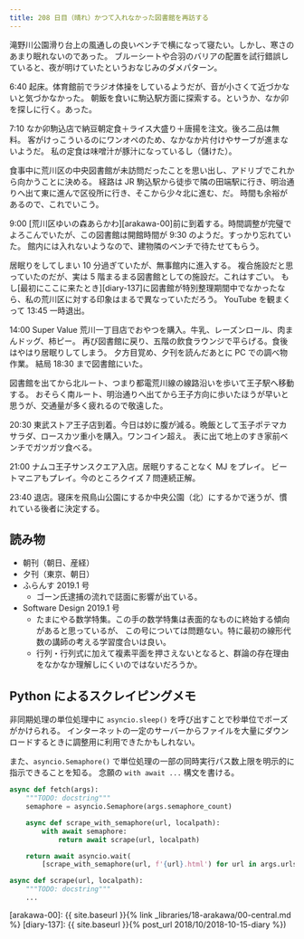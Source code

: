 ```yaml
---
title: 208 日目（晴れ）かつて入れなかった図書館を再訪する
---
```


滝野川公園滑り台上の風通しの良いベンチで横になって寝たい。しかし、寒さのあまり眠れないのであった。
ブルーシートや合羽のバリアの配置を試行錯誤していると、夜が明けていたというおなじみのダメパターン。

6:40 起床。体育館前でラジオ体操をしているようだが、音が小さくて近づかないと気づかなかった。
朝飯を食いに駒込駅方面に探索する。というか、なか卯を探しに行く。あった。

7:10 なか卯駒込店で納豆朝定食＋ライス大盛り＋唐揚を注文。後ろ二品は無料。
客がけっこういるのにワンオペのため、なかなか片付けやサーブが進まないようだ。
私の定食は味噌汁が豚汁になっているし（儲けた）。

食事中に荒川区の中央図書館が未訪問だったことを思い出し、アドリブでこれから向かうことに決める。
経路は JR 駒込駅から徒歩で隣の田端駅に行き、明治通りへ出て東に進んで区役所に行き、そこから少々北に進む、だ。
時間も余裕があるので、これでいこう。

9:00 [荒川区ゆいの森あらかわ][arakawa-00]前に到着する。時間調整が完璧でよろこんでいたが、この図書館は開館時間が 9:30 のようだ。すっかり忘れていた。
館内には入れないようなので、建物隣のベンチで待たせてもらう。

居眠りをしてしまい 10 分過ぎていたが、無事館内に進入する。
複合施設だと思っていたのだが、実は 5 階まるまる図書館としての施設だ。これはすごい。
もし[最初にここに来たとき][diary-137]に図書館が特別整理期間中でなかったなら、私の荒川区に対する印象はまるで異なっていただろう。
YouTube を観まくって 13:45 一時退出。

14:00 Super Value 荒川一丁目店でおやつを購入。牛乳、レーズンロール、肉まんドッグ、柿ピー。
再び図書館に戻り、五階の飲食ラウンジで平らげる。食後はやはり居眠りしてしまう。
夕方目覚め、夕刊を読んだあとに PC での調べ物作業。
結局 18:30 まで図書館にいた。

図書館を出てから北ルート、つまり都電荒川線の線路沿いを歩いて王子駅へ移動する。
おそらく南ルート、明治通りへ出てから王子方向に歩いたほうが早いと思うが、交通量が多く疲れるので敬遠した。

20:30 東武ストア王子店到着。今日は妙に腹が減る。晩飯として玉子ポテマカサラダ、ロースカツ重小を購入。ワンコイン超え。
表に出て地上のすき家前ベンチでガツガツ食べる。

21:00 ナムコ王子サンスクエア入店。居眠りすることなく MJ をプレイ。
ビートマニアもプレイ。今のところクイズ 7 問連続正解。

23:40 退店。寝床を飛鳥山公園にするか中央公園（北）にするかで迷うが、慣れている後者に決定する。

## 読み物

* 朝刊（朝日、産経）
* 夕刊（東京、朝日）
* ふらんす 2019.1 号
  * ゴーン氏逮捕の流れで誌面に影響が出ている。
* Software Design 2019.1 号
  * たまにやる数学特集。この手の数学特集は表面的なものに終始する傾向があると思っているが、
    この号については問題ない。特に最初の線形代数の講師の考える学習度合いは良い。
  * 行列・行列式に加えて複素平面を押さえないとなると、群論の存在理由をなかなか理解しにくいのではないだろうか。

## Python によるスクレイピングメモ

非同期処理の単位処理中に `asyncio.sleep()` を呼び出すことで秒単位でポーズがかけられる。
インターネットの一定のサーバーからファイルを大量にダウンロードするときに調整用に利用できたかもしれない。

また、`asyncio.Semaphore()` で単位処理の一部の同時実行パス数上限を明示的に指示できることを知る。
念願の `with await ...` 構文を書ける。

```python
async def fetch(args):
    """TODO: docstring"""
    semaphore = asyncio.Semaphore(args.semaphore_count)

    async def scrape_with_semaphore(url, localpath):
        with await semaphore:
            return await scrape(url, localpath)

    return await asyncio.wait(
        [scrape_with_semaphore(url, f'{url}.html') for url in args.urlset])

async def scrape(url, localpath):
    """TODO: docstring"""
    ...
```

[arakawa-00]: {{ site.baseurl }}{% link _libraries/18-arakawa/00-central.md %}
[diary-137]: {{ site.baseurl }}{% post_url 2018/10/2018-10-15-diary %})
